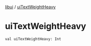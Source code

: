 [libui](index.md) / [uiTextWeightHeavy](./ui-text-weight-heavy.md)

# uiTextWeightHeavy

`val uiTextWeightHeavy: Int`